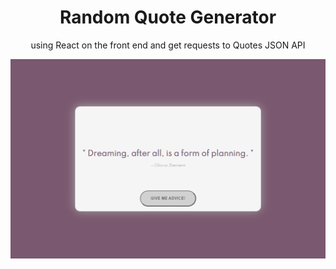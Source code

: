 <div align="center">

# Random Quote Generator

 using React on the front end and get requests to Quotes JSON API
</div>

![Random Quote Generator screenshot](./image/screenshot.png)


